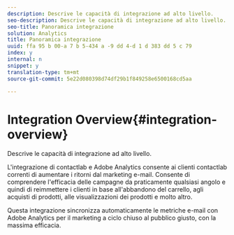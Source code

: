 ```yaml
---
description: Descrive le capacità di integrazione ad alto livello.
seo-description: Descrive le capacità di integrazione ad alto livello.
seo-title: Panoramica integrazione
solution: Analytics
title: Panoramica integrazione
uuid: ffa 95 b 00-a 7 b 5-434 a -9 dd 4-d 1 d 383 dd 5 c 79
index: y
internal: n
snippet: y
translation-type: tm+mt
source-git-commit: 5e22d080398d74df29b1f849258e6500168cd5aa

---
```



# Integration Overview{#integration-overview}

Descrive le capacità di integrazione ad alto livello.

L'integrazione di contactlab e Adobe Analytics consente ai clienti contactlab correnti di aumentare i ritorni dal marketing e-mail. Consente di comprendere l'efficacia delle campagne da praticamente qualsiasi angolo e quindi di reimmettere i clienti in base all'abbandono del carrello, agli acquisti di prodotti, alle visualizzazioni dei prodotti e molto altro.

Questa integrazione sincronizza automaticamente le metriche e-mail con Adobe Analytics per il marketing a ciclo chiuso al pubblico giusto, con la massima efficacia.
